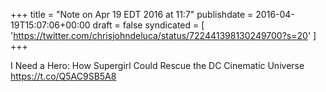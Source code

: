 +++
title = "Note on Apr 19 EDT 2016 at 11:7"
publishdate = 2016-04-19T15:07:06+00:00
draft = false
syndicated = [ 'https://twitter.com/chrisjohndeluca/status/722441398130249700?s=20' ]
+++

I Need a Hero: How Supergirl Could Rescue the DC Cinematic Universe https://t.co/Q5AC9SB5A8
